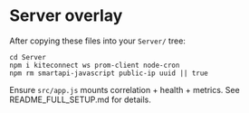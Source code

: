 # Server overlay

After copying these files into your `Server/` tree:

```
cd Server
npm i kiteconnect ws prom-client node-cron
npm rm smartapi-javascript public-ip uuid || true
```

Ensure `src/app.js` mounts correlation + health + metrics. See README_FULL_SETUP.md for details.
